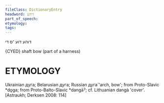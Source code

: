 ```yaml
---
fileClass: DictionaryEntry
headword: דוהע
part_of_speech: 
etymology: 
tags: 
---
```

דוהע
דוע
־ס
די

{CYED}
shaft bow (part of a harness)

ETYMOLOGY
===========
Ukrainian дуга; Belarusian дуга; Russian дуга́ 'arch, bow'; from Proto-Slavic *dǫga; from Proto-Balto-Slavic *dangāˀ; cf. Lithuanian dangà 'cover'.
[Astraukh; Derksen 2008: 114]